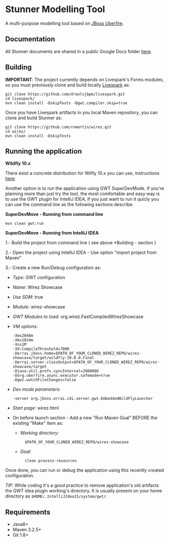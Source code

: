 Stunner Modelling Tool
=======================

A multi-purpose modelling tool based on [JBoss Uberfire](http://www.uberfireframework.org/).                         

Documentation
-------------

All Stunner documents are shared in a public Google Docs folder [here](https://drive.google.com/open?id=0B5LZ7oQ3Bza2Qk1GY1ZPeEN6Q0E).

Building
--------

**IMPORTANT**: The project currently depends on Livespark's Forms modules, so you must previously clone and build locally [Livespark](https://github.com/droolsjbpm/livespark) as:

	git clone https://github.com/droolsjbpm/livespark.git
	cd livespark/
	mvn clean install -DskipTests -Dgwt.compiler.skip=true

Once you have Livespark artifacts in you local Maven repository, you can clone and build Stunner as:

	git clone https://github.com/romartin/wirez.git
	cd wirez/
	mvn clean install -DskipTests

Running the application
-----------------------

**Wildfly 10.x**

There exist a concrete distribution for Wilfly 10.x you can use, instructions [here](./wirez-distros/src/main/wildfly/README.md).

Another option is to run the application using GWT SuperDevMode. If you're planning more than just try the tool, 
the most comfortable and easy way is to use the GWT plugin for IntelliJ IDEA, if you just want to run it quicly you can use the command line as the following sections describe.                                  

**SuperDevMove - Running from command line**                                          

    mvn clean gwt:run

**SuperDevMove - Running from IntelliJ IDEA**                                          

1.- Build the project from command line ( see above *Building  - section )             
  
2.- Open the project using IntelliJ IDEA - Use option "import project from Maven"                 
  
3.- Create a new Run/Debug configuration as:                
  - *Type*: GWT configuration                  
  - *Name*: Wirez Showcase                     
  - *Use SDM*: true                  
  - *Module*: wirez-showcase             
  - *GWT Modules to load*: org.wirez.FastCompiledWirezShowcase             
  - *VM options*: 
        
        -Xmx2048m
        -Xms1024m
        -Xss1M
        -XX:CompileThreshold=7000
        -Derrai.jboss.home=$PATH_OF_YOUR_CLONED_WIREZ_REPO/wirez-showcase/target/wildfly-10.0.0.Final
        -Derrai.server.classOutput=$PATH_OF_YOUR_CLONED_WIREZ_REPO/wirez-showcase/target
        -Djava.util.prefs.syncInterval=2000000
        -Dorg.uberfire.async.executor.safemode=true
        -Dgwt.watchFileChanges=false
                      
  - *Dev mode parameters*: 
        
        -server org.jboss.errai.cdi.server.gwt.EmbeddedWildFlyLauncher
                      
  - *Start page*: wirez.html                  
  
  - On before launch section - Add a new "Run Maven Goal" BEFORE the existing "Make" item as:                
    - *Working directory*: 
        
            $PATH_OF_YOUR_CLONED_WIREZ_REPO/wirez-showcase
                          
    - *Goal*: 
        
            clean process-resources                 
  
Once done, you can run or debug the application using this recently created configuration.                   
  
*TIP*: While coding it's a good practice to remove application's old artifacts the GWT idea plugin working's directory. It is usually present on your home directory as `$HOME/.IntelliJIdea15/system/gwt/`.                        

Requirements
------------
* Java8+          
* Maven 3.2.5+       
* Git 1.8+        
